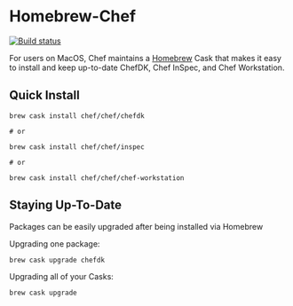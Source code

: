 # Homebrew-Chef
[![Build status](https://badge.buildkite.com/aca5f240e299768ef33c8ccd90c4f713d56e811e9af8d0300c.svg?branch=master)](https://buildkite.com/chef-oss/chef-homebrew-chef-master-verify)

For users on MacOS, Chef maintains a [Homebrew](https://brew.sh/) Cask that makes it easy to install and keep up-to-date ChefDK, Chef InSpec, and Chef Workstation.

## Quick Install

```
brew cask install chef/chef/chefdk

# or

brew cask install chef/chef/inspec

# or

brew cask install chef/chef/chef-workstation
```

## Staying Up-To-Date

Packages can be easily upgraded after being installed via Homebrew

Upgrading one package:

```
brew cask upgrade chefdk
```

Upgrading all of your Casks:

```
brew cask upgrade
```
